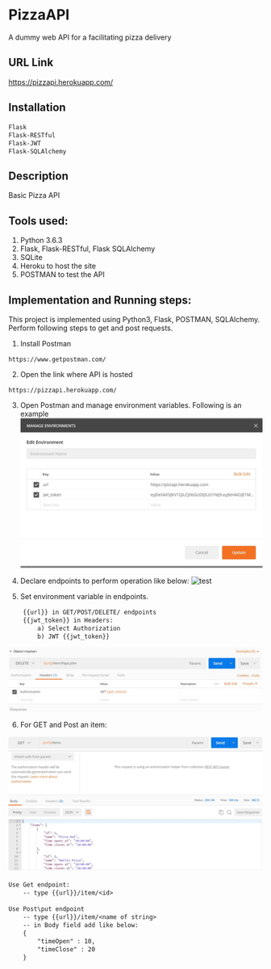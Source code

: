 # PizzaAPI
A dummy web API for a facilitating pizza delivery

## URL Link
https://pizzapi.herokuapp.com/

## Installation

```
Flask
Flask-RESTful
Flask-JWT
Flask-SQLAlchemy
```

## Description
Basic Pizza API

## Tools used:
1. Python 3.6.3
2. Flask, Flask-RESTful, Flask SQLAlchemy
3. SQLite
4. Heroku to host the site
5. POSTMAN to test the API

## Implementation and Running steps:
This project is implemented using Python3, Flask, POSTMAN, SQLAlchemy.
Perform following steps to get and post requests.
1. Install Postman
```
https://www.getpostman.com/
```
2. Open the link where API is hosted
```
https://pizzapi.herokuapp.com/
```
3. Open Postman and manage environment variables.
Following is an example
![env test](https://github.com/sumitis14/PizzaAPI/blob/master/set%20environment.JPG)

4. Declare endpoints to perform operation like below:
![test](https://github.com/sumitis14/PizzaAPI/raw/master/env.PNG)

5. Set environment variable in endpoints.
```
    {{url}} in GET/POST/DELETE/ endpoints
    {{jwt_token}} in Headers:
        a) Select Authorization
        b) JWT {{jwt_token}}
```
![set test](https://github.com/sumitis14/PizzaAPI/raw/master/set%20environment%202.JPG)

6. For GET and Post an item:

![get test](https://github.com/sumitis14/PizzaAPI/raw/master/GET.JPG)
```
Use Get endpoint:
    -- type {{url}}/item/<id>

Use Post\put endpoint
    -- type {{url}}/item/<name of string>
    -- in Body field add like below:
    {
	    "timeOpen" : 10,
	    "timeClose" : 20
    }
```
